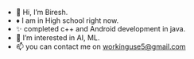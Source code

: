 - 👋 Hi, I’m Biresh.
-  ♦ I am in High school right now.
- ✨ completed c++ and Android development in java.
- 👀 I’m interested in AI, ML.
- 📫 you can contact me on workinguse5@gmail.com

<!---
Billa05/Billa05 is a ✨ special ✨ repository because its `README.md` (this file) appears on your GitHub profile.
You can click the Preview link to take a look at your changes.
--->
